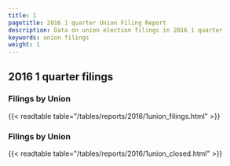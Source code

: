 ```yaml
---
title: 1
pagetitle: 2016 1 quarter Union Filing Report
description: Data on union election filings in 2016 1 quarter 
keywords: union filings
weight: 1
---
```


## 2016 1 quarter filings

### Filings by Union
{{< readtable table="/tables/reports/2016/1union_filings.html" >}}

### Filings by Union
{{< readtable table="/tables/reports/2016/1union_closed.html" >}}
